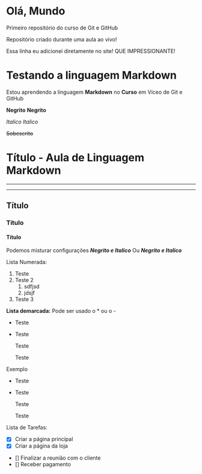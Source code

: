 # Olá, Mundo
 Primeiro repositório do curso de Git e GitHub

 Repositório criado durante uma aula ao vivo!

 Essa linha eu adicionei diretamente no site! QUE IMPRESSIONANTE!

# Testando a linguagem Markdown

Estou aprendendo a linguagem **Markdown** no __Curso__ em Víceo de Git e GitHub 

**Negrito** __Negrito__

*Italico*  _Italico_

~~Sobescrito~~

# Título - Aula de Linguagem Markdown
---
***
## Título
### Título
#### Título
Podemos misturar configurações **_Negrito e Italico_** Ou _**Negrito e Italico**_

Lista Numerada:
1. Teste
2. Teste 2
   1. sdfjsd
   1. jdsjf
1. Teste 3

__Lista demarcada:__  Pode ser usado o *  ou o -
* Teste
* Teste

   Teste
  
   Teste
  
Exemplo
- Teste
- Teste

   Teste

   Teste  

Lista de Tarefas:
- [x] Criar a página principal
- [x] Criar a página da loja
- [] Finalizar a reunião com o cliente
- [] Receber pagamento
